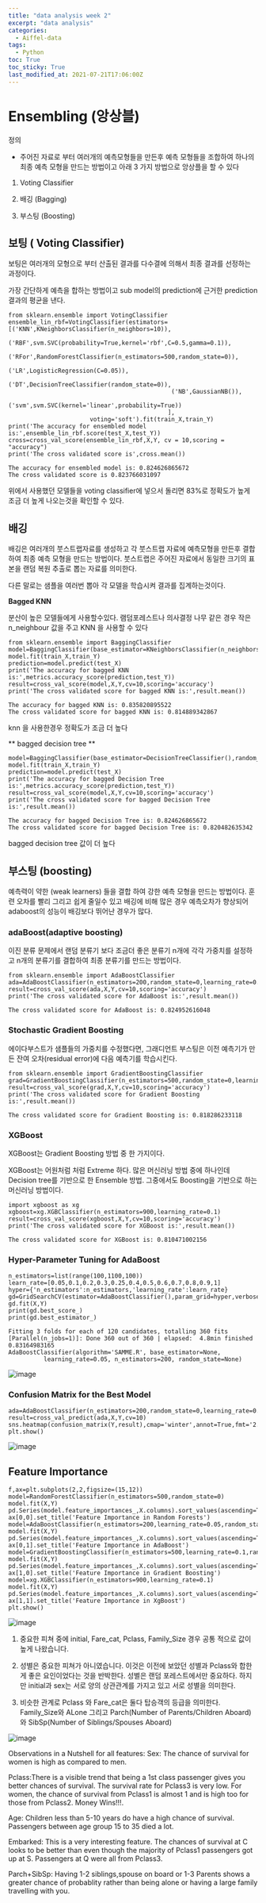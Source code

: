 ```yaml
---
title: "data analysis week 2"
excerpt: "data analysis"
categories:
  - Aiffel-data
tags:
  - Python 
toc: True
toc_sticky: True
last_modified_at: 2021-07-21T17:06:00Z
---
```


# Ensembling (앙상블)

정의

- 주어진 자료로 부터 여러개의 예측모형들을 만든후 예측 모형들을 조합하여 하나의 최종 예측 모형을 만드는 방법이고 아래 3 가지 방법으로 앙상플을 할 수 있다

1. Voting Classifier

2. 배깅 (Bagging)

3. 부스팅 (Boosting)

## 보팅 ( Voting Classifier)
   
보팅은 여러개의 모형으로 부터 산출된 결과를 다수결에 의해서 최종 결과를 선정하는 과정이다. 

가장 간단하게 예측을 합하는 방법이고 sub model의 prediction에 근거한 prediction 결과의 평균을 낸다. 


```
from sklearn.ensemble import VotingClassifier
ensemble_lin_rbf=VotingClassifier(estimators=[('KNN',KNeighborsClassifier(n_neighbors=10)),
                                              ('RBF',svm.SVC(probability=True,kernel='rbf',C=0.5,gamma=0.1)),
                                              ('RFor',RandomForestClassifier(n_estimators=500,random_state=0)),
                                              ('LR',LogisticRegression(C=0.05)),
                                              ('DT',DecisionTreeClassifier(random_state=0)),
                                              ('NB',GaussianNB()),
                                              ('svm',svm.SVC(kernel='linear',probability=True))
                                             ], 
                       voting='soft').fit(train_X,train_Y)
print('The accuracy for ensembled model is:',ensemble_lin_rbf.score(test_X,test_Y))
cross=cross_val_score(ensemble_lin_rbf,X,Y, cv = 10,scoring = "accuracy")
print('The cross validated score is',cross.mean())

```

    The accuracy for ensembled model is: 0.824626865672
    The cross validated score is 0.823766031097

위에서 사용했던 모델들을 voting classifier에 넣으서 돌리면 83%로 정확도가 높게 조금 더 높게 나오는것을 확인할 수 있다.

## 배깅 

배깅은 여러개의 붓스트랩자료를 생성하고 각 붓스트랩 자료에 예측모형을 만든후 결합하여 최종 예측 모형을 만드는 방법이다. 붓스트랩은 주어진 자료에서 동일한 크기의 표본을 랜덤 복원 추출로 뽑는 자료를 의미한다. 

다른 말로는 샘플을 여러번 뽑아 각 모델을 학습시켜 결과를 집계하는것이다. 

**Bagged KNN** 

분산이 높은 모델들에게 사용할수있다. 램덤포레스트나 의사결정 나무 같은 경우 작은 n_neighbour 값을 주고 KNN 을 사용할 수 있다

```
from sklearn.ensemble import BaggingClassifier
model=BaggingClassifier(base_estimator=KNeighborsClassifier(n_neighbors=3),random_state=0,n_estimators=700)
model.fit(train_X,train_Y)
prediction=model.predict(test_X)
print('The accuracy for bagged KNN is:',metrics.accuracy_score(prediction,test_Y))
result=cross_val_score(model,X,Y,cv=10,scoring='accuracy')
print('The cross validated score for bagged KNN is:',result.mean())
```

    The accuracy for bagged KNN is: 0.835820895522
    The cross validated score for bagged KNN is: 0.814889342867
    
knn 을 사용한경우 정확도가 조금 더 높다 

** bagged decision tree **

```
model=BaggingClassifier(base_estimator=DecisionTreeClassifier(),random_state=0,n_estimators=100)
model.fit(train_X,train_Y)
prediction=model.predict(test_X)
print('The accuracy for bagged Decision Tree is:',metrics.accuracy_score(prediction,test_Y))
result=cross_val_score(model,X,Y,cv=10,scoring='accuracy')
print('The cross validated score for bagged Decision Tree is:',result.mean())
```

    The accuracy for bagged Decision Tree is: 0.824626865672
    The cross validated score for bagged Decision Tree is: 0.820482635342
    
bagged decision tree 값이 더 높다


##  부스팅 (boosting)

예측력이 약한 (weak learners) 들을 결합 하여 강한 예측 모형을 만드는 방법이다.
훈련 오차를 빨리 그리고 쉽게 줄일수 있고 배깅에 비해 많은 경우 예측오차가 향상되어 adaboost의 성능이 배깅보다 뛰어난 경우가 많다. 

### adaBoost(adaptive boosting)

이진 분류 문제에서 랜덤 분류기 보다 조금더 좋은 분류기 n개에 각각 가중치를 설정하고 n개의 분류기를 결합하여 최종 분류기를 만드는 방법이다. 


```
from sklearn.ensemble import AdaBoostClassifier
ada=AdaBoostClassifier(n_estimators=200,random_state=0,learning_rate=0.1)
result=cross_val_score(ada,X,Y,cv=10,scoring='accuracy')
print('The cross validated score for AdaBoost is:',result.mean())
```
    The cross validated score for AdaBoost is: 0.824952616048

### Stochastic Gradient Boosting

에이다부스트가 샘플들의 가중치를 수정했다면, 그래디언트 부스팅은 이전 예측기가 만든 잔여 오차(residual error)에 다음 예측기를 학습시킨다.

```
from sklearn.ensemble import GradientBoostingClassifier
grad=GradientBoostingClassifier(n_estimators=500,random_state=0,learning_rate=0.1)
result=cross_val_score(grad,X,Y,cv=10,scoring='accuracy')
print('The cross validated score for Gradient Boosting is:',result.mean())
```

    The cross validated score for Gradient Boosting is: 0.818286233118
    
### XGBoost

XGBoost는 Gradient Boosting 방법 중 한 가지이다.

XGBoost는 어원처럼 처럼 Extreme 하다.
많은 머신러닝 방법 중에 하나인데 Decision tree를 기반으로 한 Ensemble 방법. 그중에서도 Boosting을 기반으로 하는 머신러닝 방법이다.

```
import xgboost as xg
xgboost=xg.XGBClassifier(n_estimators=900,learning_rate=0.1)
result=cross_val_score(xgboost,X,Y,cv=10,scoring='accuracy')
print('The cross validated score for XGBoost is:',result.mean())
```
    The cross validated score for XGBoost is: 0.810471002156
    
### Hyper-Parameter Tuning for AdaBoost
```
n_estimators=list(range(100,1100,100))
learn_rate=[0.05,0.1,0.2,0.3,0.25,0.4,0.5,0.6,0.7,0.8,0.9,1]
hyper={'n_estimators':n_estimators,'learning_rate':learn_rate}
gd=GridSearchCV(estimator=AdaBoostClassifier(),param_grid=hyper,verbose=True)
gd.fit(X,Y)
print(gd.best_score_)
print(gd.best_estimator_)
```
    Fitting 3 folds for each of 120 candidates, totalling 360 fits
    [Parallel(n_jobs=1)]: Done 360 out of 360 | elapsed:  4.8min finished
    0.83164983165
    AdaBoostClassifier(algorithm='SAMME.R', base_estimator=None,
              learning_rate=0.05, n_estimators=200, random_state=None)
              
![image](https://user-images.githubusercontent.com/46912607/126438784-a46036e5-b654-446d-a3d6-5e4b95d0c397.png)

### Confusion Matrix for the Best Model
```
ada=AdaBoostClassifier(n_estimators=200,random_state=0,learning_rate=0.05)
result=cross_val_predict(ada,X,Y,cv=10)
sns.heatmap(confusion_matrix(Y,result),cmap='winter',annot=True,fmt='2.0f')
plt.show()
```

![image](https://user-images.githubusercontent.com/46912607/126438732-4c531304-bcfb-49e9-97cc-8462582bfc77.png)


## Feature Importance
```
f,ax=plt.subplots(2,2,figsize=(15,12))
model=RandomForestClassifier(n_estimators=500,random_state=0)
model.fit(X,Y)
pd.Series(model.feature_importances_,X.columns).sort_values(ascending=True).plot.barh(width=0.8,ax=ax[0,0])
ax[0,0].set_title('Feature Importance in Random Forests')
model=AdaBoostClassifier(n_estimators=200,learning_rate=0.05,random_state=0)
model.fit(X,Y)
pd.Series(model.feature_importances_,X.columns).sort_values(ascending=True).plot.barh(width=0.8,ax=ax[0,1],color='#ddff11')
ax[0,1].set_title('Feature Importance in AdaBoost')
model=GradientBoostingClassifier(n_estimators=500,learning_rate=0.1,random_state=0)
model.fit(X,Y)
pd.Series(model.feature_importances_,X.columns).sort_values(ascending=True).plot.barh(width=0.8,ax=ax[1,0],cmap='RdYlGn_r')
ax[1,0].set_title('Feature Importance in Gradient Boosting')
model=xg.XGBClassifier(n_estimators=900,learning_rate=0.1)
model.fit(X,Y)
pd.Series(model.feature_importances_,X.columns).sort_values(ascending=True).plot.barh(width=0.8,ax=ax[1,1],color='#FD0F00')
ax[1,1].set_title('Feature Importance in XgBoost')
plt.show()
```

![image](https://user-images.githubusercontent.com/46912607/126438698-87ecfd04-b173-4632-9aeb-8995d315efd5.png)

1. 중요한 피쳐 중에 initial, Fare_cat, Pclass, Family_Size 경우 공통 적으로 값이 높게 나왔습니다. 

2. 성별은 중요한 피쳐가 아니였습니다. 이것은 이전에 보았던 성별과 Pclass와 합한게 좋은 요인이었다는 것을 반박한다. 성별은 랜덤 포레스트에서만 중요하다. 하지만 initial과 sex는 서로 양의 상관관계를 가지고 있고 서로 성별을 의미한다.

3. 비슷한 관계로 Pclass 와 Fare_cat은 둘다 탑승객의 등급을 의미한다. Family_Size와 ALone 그리고 Parch(Number of Parents/Children Aboard) 와 SibSp(Number of Siblings/Spouses Aboard)

![image](https://user-images.githubusercontent.com/46912607/126438347-1238ddef-0ae7-40e2-a659-9f3420fc5907.png)

Observations in a Nutshell for all features:
Sex: The chance of survival for women is high as compared to men.

Pclass:There is a visible trend that being a 1st class passenger gives you better chances of survival. The survival rate for Pclass3 is very low. For women, the chance of survival from Pclass1 is almost 1 and is high too for those from Pclass2. Money Wins!!!.

Age: Children less than 5-10 years do have a high chance of survival. Passengers between age group 15 to 35 died a lot.

Embarked: This is a very interesting feature. The chances of survival at C looks to be better than even though the majority of Pclass1 passengers got up at S. Passengers at Q were all from Pclass3.

Parch+SibSp: Having 1-2 siblings,spouse on board or 1-3 Parents shows a greater chance of probablity rather than being alone or having a large family travelling with you.


